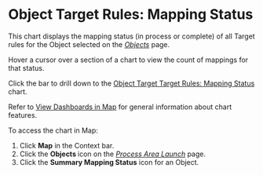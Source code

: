 # Object Target Rules: Mapping Status

This chart displays the mapping status (in process or complete) of all
Target rules for the Object selected on the
*[Objects](../Page_Desc/Objects_map.htm)* page.

Hover a cursor over a section of a chart to view the count of mappings
for that status.

Click the bar to drill down to the [Object Target Target Rules: Mapping
Status](Object_Trgt_Trgt_Rules_Map_Status.htm) chart.

Refer to [View Dashboards in Map](View_Dashboards_in_Map.htm) for
general information about chart features.

To access the chart in Map:

1.  Click <span style="font-weight: bold;">Map</span> in the Context
    bar.
2.  Click the <span style="font-weight: bold;">Objects </span>icon on
    the *[Process Area
    Launch](../Page_Desc/Process_Area_Launch_map.htm)* page.
3.  Click the <span style="font-weight: bold;">Summary Mapping
    Status</span> icon for an Object.

